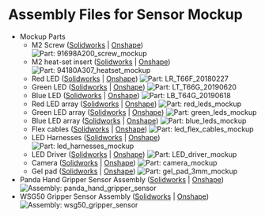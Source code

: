 # Assembly Files for Sensor Mockup

- Mockup Parts
  - M2 Screw ([Solidworks](https://github.com/MMintLab/gelslim_hardware/blob/master/assemblies/mockup_parts/91698A200_screw_mockup.SLDPRT) | [Onshape](https://cad.onshape.com/documents/609eb582cfb18108120b0f58/w/a54fcdc03d74eabd79036627/e/9df47fcecfcd0f3a46f401b0?renderMode=0&uiState=68b863e64db7ce150a2b97ea)) ![Part: 91698A200_screw_mockup](https://github.com/MMintLab/gelslim_hardware/blob/master/images/91698A200_screw_mockup.PNG)
  - M2 heat-set insert ([Solidworks](https://github.com/MMintLab/gelslim_hardware/blob/master/assemblies/mockup_parts/94180A307_heatset_mockup.SLDPRT) | [Onshape](https://cad.onshape.com/documents/609eb582cfb18108120b0f58/w/a54fcdc03d74eabd79036627/e/b4e6f505ee628e0581d094ed?renderMode=0&uiState=68b863f54db7ce150a2b9800)) ![Part: 94180A307_heatset_mockup](https://github.com/MMintLab/gelslim_hardware/blob/master/images/94180A307_heatset_mockup.PNG)
  - Red LED ([Solidworks](https://github.com/MMintLab/gelslim_hardware/blob/master/assemblies/mockup_parts/LR_T66F_20180227.SLDPRT) | [Onshape](https://cad.onshape.com/documents/609eb582cfb18108120b0f58/w/a54fcdc03d74eabd79036627/e/57d4b35d0a790341233d8f12?renderMode=0&uiState=68b864164db7ce150a2b985f)) ![Part: LR_T66F_20180227](https://github.com/MMintLab/gelslim_hardware/blob/master/images/LR_T66F_20180227.PNG)
  - Green LED ([Solidworks](https://github.com/MMintLab/gelslim_hardware/blob/master/assemblies/mockup_parts/LT_T66G_20190620.SLDPRT) | [Onshape](https://cad.onshape.com/documents/609eb582cfb18108120b0f58/w/a54fcdc03d74eabd79036627/e/c09c6d83507c4d8af8e14096?renderMode=0&uiState=68b864284db7ce150a2b9895)) ![Part: LT_T66G_20190620](https://github.com/MMintLab/gelslim_hardware/blob/master/images/LT_T66G_20190620.PNG)
  - Blue LED ([Solidworks](https://github.com/MMintLab/gelslim_hardware/blob/master/assemblies/mockup_parts/LB_T64G_20190618.SLDPRT) | [Onshape](https://cad.onshape.com/documents/609eb582cfb18108120b0f58/w/a54fcdc03d74eabd79036627/e/d1e692d26caaa8e01bcc78ef?renderMode=0&uiState=68b864384db7ce150a2b98ab)) ![Part: LB_T64G_20190618](https://github.com/MMintLab/gelslim_hardware/blob/master/images/LB_T64G_20190618.PNG)
  - Red LED array ([Solidworks](https://github.com/MMintLab/gelslim_hardware/blob/master/assemblies/mockup_parts/red_leds_mockup.SLDASM) | [Onshape](https://cad.onshape.com/documents/609eb582cfb18108120b0f58/w/a54fcdc03d74eabd79036627/e/335f5349a73283e5d83e9914?renderMode=0&uiState=68b864a44db7ce150a2b993b)) ![Part: red_leds_mockup](https://github.com/MMintLab/gelslim_hardware/blob/master/images/red_leds_mockup.PNG)
  - Green LED array ([Solidworks](https://github.com/MMintLab/gelslim_hardware/blob/master/assemblies/mockup_parts/green_leds_mockup.SLDASM) | [Onshape](https://cad.onshape.com/documents/609eb582cfb18108120b0f58/w/a54fcdc03d74eabd79036627/e/aeed7ce0071eb74c83b3ea09?renderMode=0&uiState=68b864b94db7ce150a2b9952)) ![Part: green_leds_mockup](https://github.com/MMintLab/gelslim_hardware/blob/master/images/green_leds_mockup.PNG)
  - Blue LED array ([Solidworks](https://github.com/MMintLab/gelslim_hardware/blob/master/assemblies/mockup_parts/blue_leds_mockup.SLDASM) | [Onshape](https://cad.onshape.com/documents/609eb582cfb18108120b0f58/w/a54fcdc03d74eabd79036627/e/1d4358c5de36e8878953a371?renderMode=0&uiState=68b864c74db7ce150a2b995b)) ![Part: blue_leds_mockup](https://github.com/MMintLab/gelslim_hardware/blob/master/images/blue_leds_mockup.PNG)
  - Flex cables ([Solidworks](https://github.com/MMintLab/gelslim_hardware/blob/master/assemblies/mockup_parts/led_flex_cables_mockup.SLDPRT) | [Onshape](https://cad.onshape.com/documents/609eb582cfb18108120b0f58/w/a54fcdc03d74eabd79036627/e/fea4d13667dd8c7ecb6172f5?renderMode=0&uiState=68b864654db7ce150a2b98f8)) ![Part: led_flex_cables_mockup](https://github.com/MMintLab/gelslim_hardware/blob/master/images/led_flex_cables_mockup.PNG)
  - LED Harnesses ([Solidworks](https://github.com/MMintLab/gelslim_hardware/blob/master/assemblies/mockup_parts/led_harnesses_mockup.SLDASM) | [Onshape](https://cad.onshape.com/documents/609eb582cfb18108120b0f58/w/a54fcdc03d74eabd79036627/e/aeab5c6bb4fe80c5382a35ef?renderMode=0&uiState=68b864e24db7ce150a2b9995)) ![Part: led_harnesses_mockup](https://github.com/MMintLab/gelslim_hardware/blob/master/images/led_harnesses_mockup.PNG)
  - LED Driver ([Solidworks](https://github.com/MMintLab/gelslim_hardware/blob/master/assemblies/mockup_parts/LED_driver_mockup.SLDPRT) | [Onshape](https://cad.onshape.com/documents/609eb582cfb18108120b0f58/w/a54fcdc03d74eabd79036627/e/4347341c44e44c62511c4dff?renderMode=0&uiState=68b8644b4db7ce150a2b98b8)) ![Part: LED_driver_mockup](https://github.com/MMintLab/gelslim_hardware/blob/master/images/LED_driver_mockup.PNG)
  - Camera ([Solidworks](https://github.com/MMintLab/gelslim_hardware/blob/master/assemblies/mockup_parts/camera_mockup.SLDPRT) | [Onshape](https://cad.onshape.com/documents/609eb582cfb18108120b0f58/w/a54fcdc03d74eabd79036627/e/582ff9942bc6fc116436ec23?renderMode=0&uiState=68b864794db7ce150a2b9909)) ![Part: camera_mockup](https://github.com/MMintLab/gelslim_hardware/blob/master/images/camera_mockup.PNG)
  - Gel pad ([Solidworks](https://github.com/MMintLab/gelslim_hardware/blob/master/assemblies/mockup_parts/gel_pad_3mm_mockup.SLDPRT) | [Onshape](https://cad.onshape.com/documents/609eb582cfb18108120b0f58/w/a54fcdc03d74eabd79036627/e/859cd19cdc6b140c37a30df5?configuration=SWCONFIG%3DDefault&renderMode=0&uiState=68b863d04db7ce150a2b97cf)) ![Part: gel_pad_3mm_mockup](https://github.com/MMintLab/gelslim_hardware/blob/master/images/gel_pad_3mm_mockup.PNG)
- Panda Hand Gripper Sensor Assembly ([Solidworks](https://github.com/MMintLab/gelslim_hardware/blob/master/assemblies/panda_hand_gripper_sensor.SLDASM) | [Onshape](https://cad.onshape.com/documents/ea1ba2f49d8ce2ef1f5a1fc6/w/e35f98aa6ad0d9ad7be592a4/e/5565fc13d4523dc03eb02643?renderMode=0&uiState=68b862274db7ce150a2b9257)) ![Assembly: panda_hand_gripper_sensor](https://github.com/MMintLab/gelslim_hardware/blob/master/images/panda_hand_gripper_sensor.PNG)
- WSG50 Gripper Sensor Assembly ([Solidworks](https://github.com/MMintLab/gelslim_hardware/blob/master/assemblies/wsg50_gripper_sensor.SLDASM) | [Onshape](https://cad.onshape.com/documents/47584f929dd69ec9237afa78/w/7fc42952b0d462eb193d3698/e/fec9aef43b315e07da8cbb9a?renderMode=0&uiState=68b861fb919b1841de9a7f8a)) ![Assembly: wsg50_gripper_sensor](https://github.com/MMintLab/gelslim_hardware/blob/master/images/wsg50_gripper_sensor.PNG)
